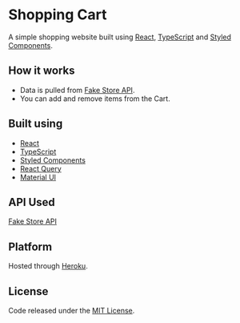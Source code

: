 # Shopping Cart
A simple shopping website built using [React](https://reactjs.org/), [TypeScript](https://www.typescriptlang.org/) and [Styled Components](https://styled-components.com/).

## How it works
- Data is pulled from [Fake Store API](https://fakestoreapi.com).
- You can add and remove items from the Cart.

## Built using
- [React](https://reactjs.org/)
- [TypeScript](https://www.typescriptlang.org/)
- [Styled Components](https://styled-components.com/)
- [React Query](https://react-query.tanstack.com/)
- [Material UI](https://material-ui.com/)

## API Used
[Fake Store API](https://fakestoreapi.com/)

## Platform
Hosted through [Heroku](https://www.heroku.com/).

## License
Code released under the [MIT License](https://github.com/Tushar-Indurjeeth/Shopping-Cart/blob/f5fec38da7c52fc1c115a6f365511a989a9e75cf/LICENSE).
